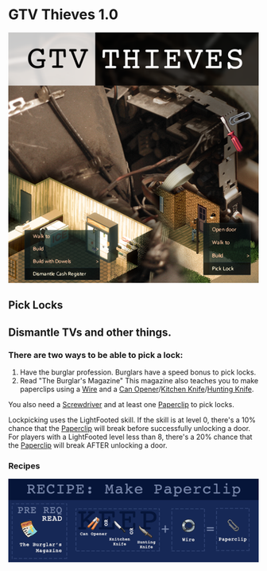 # GTV Thieves 1.0

![GTV Thieves](https://raw.githubusercontent.com/gabstv/pzomboid_GTV_Thieves/master/poster.png)

## Pick Locks
## Dismantle TVs and other things.

### There are two ways to be able to pick a lock:
1. Have the burglar profession.
  Burglars have a speed bonus to pick locks.
2. Read "The Burglar's Magazine"
  This magazine also teaches you to make paperclips using a [Wire](http://www.aggressivegaming.org/newdawn/wiki/item.php?Name=Wire) and a [Can Opener](http://www.aggressivegaming.org/newdawn/wiki/item.php?Name=TinOpener)/[Kitchen Knife](http://www.aggressivegaming.org/newdawn/wiki/item.php?Name=KitchenKnife)/[Hunting Knife](http://www.aggressivegaming.org/newdawn/wiki/item.php?Name=HuntingKnife).

You also need a [Screwdriver](http://www.aggressivegaming.org/newdawn/wiki/item.php?Name=Screwdriver) and at least one [Paperclip](http://www.aggressivegaming.org/newdawn/wiki/item.php?Name=Paperclip) to pick locks.

Lockpicking uses the LightFooted skill. If the skill is at level 0, there's a 10% chance that the [Paperclip](http://www.aggressivegaming.org/newdawn/wiki/item.php?Name=Paperclip) will break before successfully unlocking a door. For players with a LightFooted level less than 8, there's a 20% chance that the [Paperclip](http://www.aggressivegaming.org/newdawn/wiki/item.php?Name=Paperclip) will break AFTER unlocking a door.

### Recipes

![Make Paperclip](https://raw.githubusercontent.com/gabstv/github_readme_files/master/pzomboid_GTV_Thieves/recipe_make_paperclip.png)